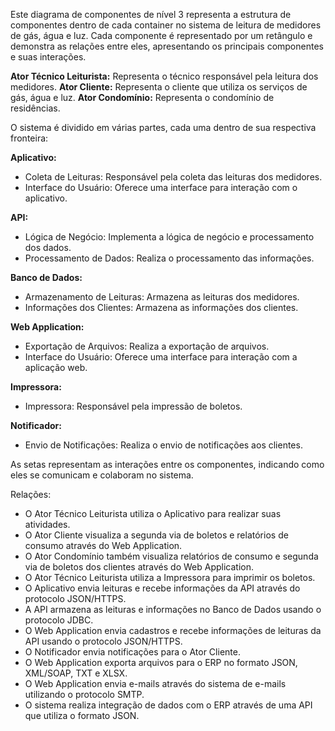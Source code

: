 Este diagrama de componentes de nível 3 representa a estrutura de componentes dentro de cada container no sistema de leitura de medidores de gás, água e luz. Cada componente é representado por um retângulo e demonstra as relações entre eles, apresentando os principais componentes e suas interações.

**Ator Técnico Leiturista:** Representa o técnico responsável pela leitura dos medidores.
**Ator Cliente:** Representa o cliente que utiliza os serviços de gás, água e luz.
**Ator Condomínio:** Representa o condomínio de residências.

O sistema é dividido em várias partes, cada uma dentro de sua respectiva fronteira:

**Aplicativo:**
- Coleta de Leituras: Responsável pela coleta das leituras dos medidores.
- Interface do Usuário: Oferece uma interface para interação com o aplicativo.

**API:**
- Lógica de Negócio: Implementa a lógica de negócio e processamento dos dados.
- Processamento de Dados: Realiza o processamento das informações.

**Banco de Dados:**
- Armazenamento de Leituras: Armazena as leituras dos medidores.
- Informações dos Clientes: Armazena as informações dos clientes.

**Web Application:**
- Exportação de Arquivos: Realiza a exportação de arquivos.
- Interface do Usuário: Oferece uma interface para interação com a aplicação web.

**Impressora:**
- Impressora: Responsável pela impressão de boletos.

**Notificador:**
- Envio de Notificações: Realiza o envio de notificações aos clientes.

As setas representam as interações entre os componentes, indicando como eles se comunicam e colaboram no sistema.

Relações:
- O Ator Técnico Leiturista utiliza o Aplicativo para realizar suas atividades.
- O Ator Cliente visualiza a segunda via de boletos e relatórios de consumo através do Web Application.
- O Ator Condomínio também visualiza relatórios de consumo e segunda via de boletos dos clientes através do Web Application.
- O Ator Técnico Leiturista utiliza a Impressora para imprimir os boletos.
- O Aplicativo envia leituras e recebe informações da API através do protocolo JSON/HTTPS.
- A API armazena as leituras e informações no Banco de Dados usando o protocolo JDBC.
- O Web Application envia cadastros e recebe informações de leituras da API usando o protocolo JSON/HTTPS.
- O Notificador envia notificações para o Ator Cliente.
- O Web Application exporta arquivos para o ERP no formato JSON, XML/SOAP, TXT e XLSX.
- O Web Application envia e-mails através do sistema de e-mails utilizando o protocolo SMTP.
- O sistema realiza integração de dados com o ERP através de uma API que utiliza o formato JSON.

